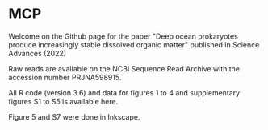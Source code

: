 # MCP

Welcome on the Github page for the paper "Deep ocean prokaryotes produce increasingly stable dissolved organic matter" published in Science Advances (2022)

Raw reads are available on the NCBI Sequence Read Archive with the accession number PRJNA598915.

All R code (version 3.6) and data for figures 1 to 4 and supplementary figures S1 to S5 is available here.

Figure 5 and S7 were done in Inkscape.
